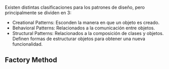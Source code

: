 
Existen distintas clasificaciones para los patrones de diseño, pero principalmente se dividen en 3:

- Creational Patterns: Esconden la manera en que un objeto es creado.
- Behavioral Patterns: Relacionados a la comunicación entre objetos.
- Structural Patterns: Relacionados a la composición de clases y objetos. Definen formas de estructurar objetos para obtener una nueva funcionalidad.


## Factory Method

